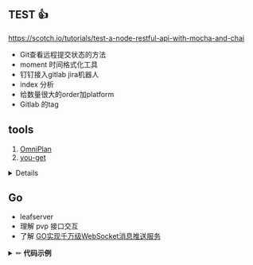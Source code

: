 ## TEST :thumbsup:
https://scotch.io/tutorials/test-a-node-restful-api-with-mocha-and-chai

- Git查看远程提交状态的方法
- moment 时间格式化工具
- 钉钉接入gitlab jira机器人
- index 分析
- 给数量很大的order加platform
- Gitlab 的tag

## tools
1. [OmniPlan](https://www.macxin.com/archives/10616.html)
2. [you-get](https://github.com/soimort/you-get) 
<details>
  ps:目前You-Get可以下载的网站有很多，比如国外的Youtube、Vimeo、Tumblr、Instagram等，国内的爱奇艺、优酷、乐视、哔哩哔哩等。
  ```
    ➜  ~ you-get 'https://v.youku.com/v_show/id_XMTczNDY2NjAzMg\=\=.html'
      site:                优酷 (Youku)
      title:               【梦想音乐屋】 吉他教学 大横按3 连接技巧
      stream:
          - format:        mp4hd2
            container:     mp4
            video-profile: 超清
            size:          159.6 MiB (167390740 bytes)
            m3u8_url:      http://pl-ali.youku.com/playlist/m3u8?vid=XMTczNDY2NjAzMg&type=hd2&ups_client_netip=7321a0e0&utid=E7DkF6yQPkgCAXMhoOA50dtH&ccode=0519&psid=3fae2356ee7ddcb7bfeb16375394b0814109c&duration=817&expire=18000&drm_type=1&drm_device=7&dyt=1&btf=&rid=200000005544F3F31E72E5AF4D7B7982FD607B8002000000&ups_ts=1599980055&onOff=0&encr=0&ups_key=714e429a44c4db2424c709a3f3615b0b
          # download-with: you-get --format=mp4hd2 [URL]
  ```
</details>

## Go
- leafserver
- 理解 pvp 接口交互
- 了解 [GO实现千万级WebSocket消息推送服务](https://www.imooc.com/learn/1025)


<details>
<summary>✏ <b>代码示例</b></summary>
describe("Customer classifier", () => {
  test("When customer spent more than 500$, should be classified as premium", () => {
    //Arrange
    const customerToClassify = { spent: 505, joined: new Date(), id: 1 };
    const DBStub = sinon.stub(dataAccess, "getCustomer").reply({ id: 1, classification: "regular" });

    //Act
    const receivedClassification = customerClassifier.classifyCustomer(customerToClassify);

    //Assert
    expect(receivedClassification).toMatch("premium");
  });
});
</details>
